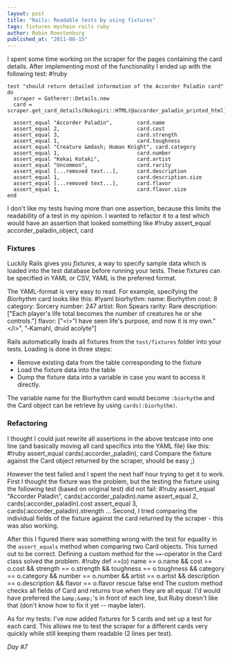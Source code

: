 ```yaml
---
layout: post
title: "Rails: Readable tests by using fixtures"
tags: fixtures mychain rails ruby
author: Robin Roestenburg
published_at: "2011-08-15"
---
```

I spent some time working on the scraper for the pages containing the card details. After implementing most of the functionality I ended up with the following test:
    #!ruby

    test "should return detailed information of the Accorder Paladin card" do
      scraper = Gatherer::Details.new
      card = scraper.get_card_details(Nokogiri::HTML(@accorder_paladin_printed_html))

      assert_equal "Accorder Paladin",        card.name
      assert_equal 2,                         card.cost
      assert_equal 3,                         card.strength
      assert_equal 1,                         card.toughness
      assert_equal "Creature &mdash; Human Knight", card.category
      assert_equal 1,                         card.number
      assert_equal "Kekai Kotaki",            card.artist
      assert_equal "Uncommon",                card.rarity
      assert_equal [...removed text...],      card.description
      assert_equal 1,                         card.description.size
      assert_equal [...removed text...],      card.flavor
      assert_equal 1,                         card.flavor.size
    end
I don't like my tests having more than one assertion, because this limits the readability of a test in my opinion. I wanted to refactor it to a test which would have an assertion that looked something like
    #!ruby
    assert_equal accorder_paladin_object, card
### Fixtures
Luckily Rails gives you *fixtures*, a way to specify sample data which is loaded into the test database before running your tests. These fixtures can be specified in YAML or CSV, YAML is the preferred format.

The YAML-format is very easy to read. For example, specifying the *Biorhythm* card looks like this:
    #!yaml
    biorhythm:
      name: Biorhythm
      cost: 8
      category: Sorcery
      number: 247
      artist: Ron Spears
      rarity: Rare
      description:
        ["Each player's life total becomes the number of creatures he or she controls."]
      flavor:
        ["&lt;i&gt;\"I have seen life's purpose, and now it is my own.\"&lt;/i&gt;",
         "‐Kamahl, druid acolyte"]

Rails automatically loads all fixtures from the `test/fixtures` folder into your tests. Loading is done in three steps:

*    Remove existing data from the table corresponding to the fixture
*    Load the fixture data into the table
*    Dump the fixture data into a variable in case you want to access it directly.

The variable name for the Biorhythm card would become `:biorhythm` and the Card object can be retrieve by using `cards(:biorhythm)`.

### Refactoring
I thought I could just rewrite all assertions in the above testcase into one line (and basically moving all card specifics into the YAML file) like this:
    #!ruby
    assert_equal cards(:accorder_paladin), card
Compare the fixture against the Card object returned by the scraper, should be easy ;)

However the test failed and I spent the next half hour trying to get it to work. First I thought the fixture was the problem, but the testing the fixture using the following test (based on original test) did not fail:
    #!ruby
    assert_equal "Accorder Paladin", cards(:accorder_paladin).name
    assert_equal 2,                  cards(:accorder_paladin).cost
    assert_equal 3,                  cards(:accorder_paladin).strength
    ...
Second, I tried comparing the individual fields of the fixture against the card returned by the scraper - this was also working.

After this I figured there was something wrong with the test for equality in the `assert_equals` method when comparing two Card objects. This turned out to be correct. Defining a custom method for the `==`-operator in the Card class solved the problem.
    #!ruby
    def ==(o)
      name        == o.name &amp;&amp;
      cost        == o.cost &amp;&amp;
      strength    == o.strength &amp;&amp;
      toughness   == o.toughness &amp;&amp;
      category    == o.category &amp;&amp;
      number      == o.number &amp;&amp;
      artist      == o.artist &amp;&amp;
      description == o.description &amp;&amp;
      flavor      == o.flavor
    rescue
      false
    end
The custom method checks all fields of Card and returns true when they are all equal. I'd would have preferred the `&amp;&amp;`'s in front of each line, but Ruby doesn't like that (don't know how to fix it yet -- maybe later).

As for my tests: I've now added fixtures for 5 cards and set up a test for each card. This allows me to test the scraper for a different cards very quickly while still keeping them readable (2 lines per test).

*Day #7*
